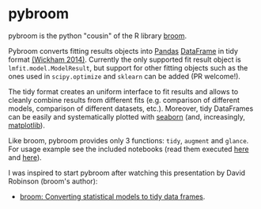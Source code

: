 # pybroom

pybroom is the python "cousin" of the R library [broom](https://github.com/dgrtwo/broom).

Pybroom converts fitting results objects into [Pandas](http://pandas.pydata.org/)
[DataFrame](http://pandas.pydata.org/pandas-docs/stable/dsintro.html#dataframe)
in tidy format
[(Wickham 2014)](http://dx.doi.org/10.18637/jss.v059.i10).
Currently the only supported fit result object is `lmfit.model.ModelResult`, but
support for other fitting objects such as the ones used in  `scipy.optimize` and 
`sklearn` can be added (PR welcome!).

The tidy format creates an uniform interface to fit results and allows to
cleanly combine results from different fits (e.g. comparison of different
models, comparison of different datasets, etc.). Moreover, tidy DataFrames
can be easily and systematically plotted with
[seaborn](https://web.stanford.edu/~mwaskom/software/seaborn/) (and, increasingly,
[matplotlib](http://matplotlib.org/)).

Like broom, pybroom provides only 3 functions: `tidy`, `augment` and `glance`.
For usage example see the included notebooks (read them executed
[here](https://gist.github.com/tritemio/be72c6e8bef36031af14a610b1303c26) and 
[here](https://gist.github.com/tritemio/aca5fb2f3de4dbfa46e8ee04efe067cd)).

I was inspired to start pybroom after watching this presentation by
David Robinson (broom's author):

- [broom: Converting statistical models to tidy data frames](https://www.youtube.com/watch?v=eM3Ha0kTAz4).
